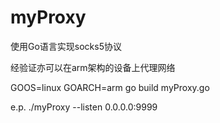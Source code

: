 # myProxy
使用Go语言实现socks5协议

经验证亦可以在arm架构的设备上代理网络

GOOS=linux GOARCH=arm go build myProxy.go

e.p. ./myProxy --listen 0.0.0.0:9999
